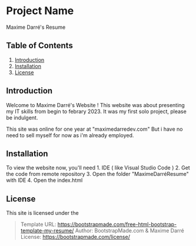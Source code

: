 # Project Name

Maxime Darré's Resume

## Table of Contents

1. [Introduction](#introduction)
2. [Installation](#installation)
3. [License](#license)

## Introduction

Welcome to Maxime Darré's Website ! 
This website was about presenting my IT skills from begin to febrary 2023.
It was my first solo project, please be indulgent.

This site was online for one year at "maximedarredev.com"
But i have no need to sell myself for now as i'm already employed.

## Installation

To view the website now, you'll need
    1. IDE ( like Visual Studio Code )
    2. Get the code from remote repository 
    3. Open the folder "MaximeDarréResume" with IDE
    4. Open the index.html

## License

This site is licensed under the 
 > Template URL: https://bootstrapmade.com/free-html-bootstrap-template-my-resume/
 > Author: BootstrapMade.com & Maxime Darré
 > License: https://bootstrapmade.com/license/
